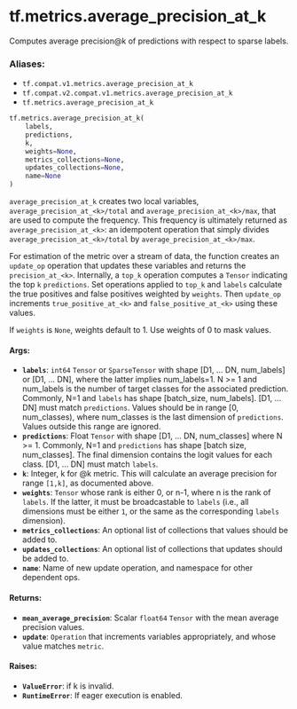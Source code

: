 <div itemscope itemtype="http://developers.google.com/ReferenceObject">
<meta itemprop="name" content="tf.metrics.average_precision_at_k" />
<meta itemprop="path" content="Stable" />
</div>

# tf.metrics.average_precision_at_k

Computes average precision@k of predictions with respect to sparse labels.

### Aliases:

* `tf.compat.v1.metrics.average_precision_at_k`
* `tf.compat.v2.compat.v1.metrics.average_precision_at_k`
* `tf.metrics.average_precision_at_k`

``` python
tf.metrics.average_precision_at_k(
    labels,
    predictions,
    k,
    weights=None,
    metrics_collections=None,
    updates_collections=None,
    name=None
)
```

<!-- Placeholder for "Used in" -->

`average_precision_at_k` creates two local variables,
`average_precision_at_<k>/total` and `average_precision_at_<k>/max`, that
are used to compute the frequency. This frequency is ultimately returned as
`average_precision_at_<k>`: an idempotent operation that simply divides
`average_precision_at_<k>/total` by `average_precision_at_<k>/max`.

For estimation of the metric over a stream of data, the function creates an
`update_op` operation that updates these variables and returns the
`precision_at_<k>`. Internally, a `top_k` operation computes a `Tensor`
indicating the top `k` `predictions`. Set operations applied to `top_k` and
`labels` calculate the true positives and false positives weighted by
`weights`. Then `update_op` increments `true_positive_at_<k>` and
`false_positive_at_<k>` using these values.

If `weights` is `None`, weights default to 1. Use weights of 0 to mask values.

#### Args:


* <b>`labels`</b>: `int64` `Tensor` or `SparseTensor` with shape
  [D1, ... DN, num_labels] or [D1, ... DN], where the latter implies
  num_labels=1. N >= 1 and num_labels is the number of target classes for
  the associated prediction. Commonly, N=1 and `labels` has shape
  [batch_size, num_labels]. [D1, ... DN] must match `predictions`. Values
  should be in range [0, num_classes), where num_classes is the last
  dimension of `predictions`. Values outside this range are ignored.
* <b>`predictions`</b>: Float `Tensor` with shape [D1, ... DN, num_classes] where
  N >= 1. Commonly, N=1 and `predictions` has shape
  [batch size, num_classes]. The final dimension contains the logit values
  for each class. [D1, ... DN] must match `labels`.
* <b>`k`</b>: Integer, k for @k metric. This will calculate an average precision for
  range `[1,k]`, as documented above.
* <b>`weights`</b>: `Tensor` whose rank is either 0, or n-1, where n is the rank of
  `labels`. If the latter, it must be broadcastable to `labels` (i.e., all
  dimensions must be either `1`, or the same as the corresponding `labels`
  dimension).
* <b>`metrics_collections`</b>: An optional list of collections that values should
  be added to.
* <b>`updates_collections`</b>: An optional list of collections that updates should
  be added to.
* <b>`name`</b>: Name of new update operation, and namespace for other dependent ops.


#### Returns:


* <b>`mean_average_precision`</b>: Scalar `float64` `Tensor` with the mean average
  precision values.
* <b>`update`</b>: `Operation` that increments variables appropriately, and whose
  value matches `metric`.


#### Raises:


* <b>`ValueError`</b>: if k is invalid.
* <b>`RuntimeError`</b>: If eager execution is enabled.
